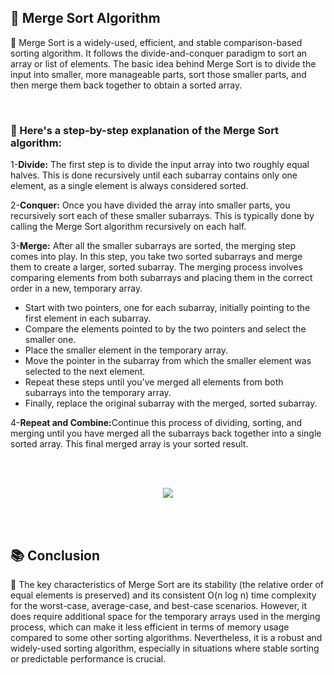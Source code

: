 <h2>📍 Merge Sort Algorithm</h2>

<p>🔹 Merge Sort is a widely-used, efficient, and stable comparison-based sorting algorithm. It follows the divide-and-conquer paradigm to sort an array or list of elements. The basic idea behind Merge Sort is to divide the input into smaller, more manageable parts, sort those smaller parts, and then merge them back together to obtain a sorted array.</p>
<br />

<h3>📝 Here's a step-by-step explanation of the Merge Sort algorithm:</h3>
<p>1-<b>Divide:</b> The first step is to divide the input array into two roughly equal halves. This is done recursively until each subarray contains only one element, as a single element is always considered sorted.</p>
<p>2-<b>Conquer:</b> Once you have divided the array into smaller parts, you recursively sort each of these smaller subarrays. This is typically done by calling the Merge Sort algorithm recursively on each half.</p>
<p>3-<b>Merge:</b> After all the smaller subarrays are sorted, the merging step comes into play. In this step, you take two sorted subarrays and merge them to create a larger, sorted subarray. The merging process involves comparing elements from both subarrays and placing them in the correct order in a new, temporary array.</p>
<ul>
    <li>Start with two pointers, one for each subarray, initially pointing to the first element in each subarray.</li>
    <li>Compare the elements pointed to by the two pointers and select the smaller one.</li>
    <li>Place the smaller element in the temporary array.</li>
    <li>Move the pointer in the subarray from which the smaller element was selected to the next element.</li>
    <li>Repeat these steps until you've merged all elements from both subarrays into the temporary array.</li>
    <li>Finally, replace the original subarray with the merged, sorted subarray.</li>
</ul>
<p>4-<b>Repeat and Combine:</b>Continue this process of dividing, sorting, and merging until you have merged all the subarrays back together into a single sorted array. This final merged array is your sorted result.</p>
<br />
<br />
<p align="center">
  <image src="[https://en.wikipedia.org/wiki/Merge_sort#/media/File:Merge-sort-example-300px.gif](https://commons.wikimedia.org/wiki/File:Merge-sort-example-300px.gif#/media/File:Merge-sort-example-300px.gif)" />
</p>
<br />
<br />
<h2>📚 Conclusion</h2>
    
<p>🔸 The key characteristics of Merge Sort are its stability (the relative order of equal elements is preserved) and its consistent O(n log n) time complexity for the worst-case, average-case, and best-case scenarios. However, it does require additional space for the temporary arrays used in the merging process, which can make it less efficient in terms of memory usage compared to some other sorting algorithms. Nevertheless, it is a robust and widely-used sorting algorithm, especially in situations where stable sorting or predictable performance is crucial.</p>
